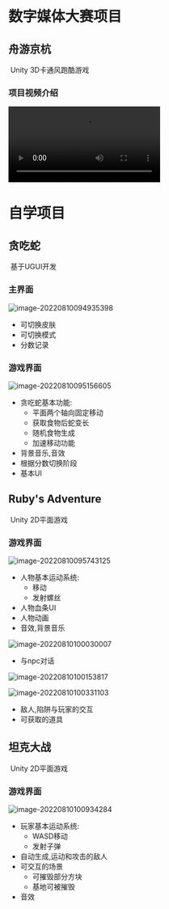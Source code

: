 # 数字媒体大赛项目



## 舟游京杭

​	Unity 3D卡通风跑酷游戏



### 项目视频介绍

<video src="E:\视频\舟游杭州演示.mp4"></video>













# 自学项目



## 贪吃蛇

​	基于UGUI开发

### 主界面

![image-20220810094935398](https://jupiter-typora-pic.oss-cn-shanghai.aliyuncs.com/image-20220810094935398.png)

- 可切换皮肤
- 可切换模式
- 分数记录



### 游戏界面

![image-20220810095156605](https://jupiter-typora-pic.oss-cn-shanghai.aliyuncs.com/image-20220810095156605.png)

- 贪吃蛇基本功能:
  - 平面两个轴向固定移动
  - 获取食物后蛇变长
  - 随机食物生成
  - 加速移动功能
- 背景音乐,音效
- 根据分数切换阶段
- 基本UI





## Ruby's Adventure

​	Unity 2D平面游戏



### 游戏界面

![image-20220810095743125](https://jupiter-typora-pic.oss-cn-shanghai.aliyuncs.com/image-20220810095743125.png)

- 人物基本运动系统:
  - 移动
  - 发射螺丝
- 人物血条UI
- 人物动画
- 音效,背景音乐

![image-20220810100030007](https://jupiter-typora-pic.oss-cn-shanghai.aliyuncs.com/image-20220810100030007.png)

- 与npc对话

  

![image-20220810100153817](https://jupiter-typora-pic.oss-cn-shanghai.aliyuncs.com/image-20220810100153817.png)

![image-20220810100331103](https://jupiter-typora-pic.oss-cn-shanghai.aliyuncs.com/image-20220810100331103.png)

- 敌人,陷阱与玩家的交互
- 可获取的道具





## 坦克大战

​	Unity 2D平面游戏



### 游戏界面

![image-20220810100934284](https://jupiter-typora-pic.oss-cn-shanghai.aliyuncs.com/image-20220810100934284.png)

- 玩家基本运动系统:
  - WASD移动
  - 发射子弹
- 自动生成,运动和攻击的敌人
- 可交互的场景
  - 可摧毁部分方块
  - 基地可被摧毁
- 音效